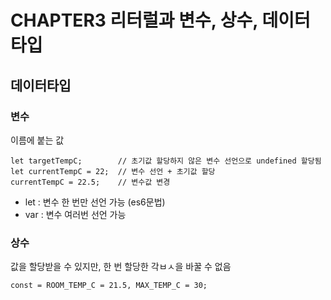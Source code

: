# CHAPTER3 리터럴과 변수, 상수, 데이터 타입

## 데이터타입

### 변수
이름에 붙는 값
```
let targetTempC;        // 초기값 할당하지 않은 변수 선언으로 undefined 할당됨
let currentTempC = 22;  // 변수 선언 + 초기값 할당
currentTempC = 22.5;    // 변수값 변경
```

- let : 변수 한 번만 선언 가능 (es6문법)
- var : 변수 여러번 선언 가능

### 상수
값을 할당받을 수 있지만, 한 번 할당한 각ㅂㅅ을 바꿀 수 없음
```
const = ROOM_TEMP_C = 21.5, MAX_TEMP_C = 30;
```